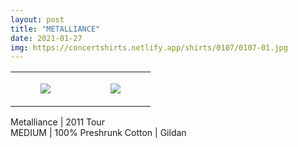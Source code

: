 ```yaml
---
layout: post
title: "METALLIANCE"
date: 2021-01-27
img: https://concertshirts.netlify.app/shirts/0107/0107-01.jpg
---
```




<table style="width:100%;"><tr><td style="vertical-align:top;">
      <figure class="tmblr-full" data-orig-height="2048" data-orig-width="1365" data-orig-src="https://concertshirts.netlify.app/shirts/0107/0107-01.jpg"><img src="https://64.media.tumblr.com/0d3ae02561ef239bb843a71ac3c032ef/f24f41b41fbdabbe-fe/s540x810/07e91833e2cf46f74f53ef92e00f73c9bee70b53.jpg" data-orig-height="2048" data-orig-width="1365" data-orig-src="https://concertshirts.netlify.app/shirts/0107/0107-01.jpg"/></figure></td>
    <td style="vertical-align:top;">
      <figure class="tmblr-full" data-orig-height="2048" data-orig-width="1365" data-orig-src="https://concertshirts.netlify.app/shirts/0107/0107-02.jpg"><img src="https://64.media.tumblr.com/4a940cc024d5715cf72ea152bccf0b95/f24f41b41fbdabbe-71/s540x810/ce00a22b10ae5fde8b55c0b653a055e3c30f7f30.jpg" data-orig-height="2048" data-orig-width="1365" data-orig-src="https://concertshirts.netlify.app/shirts/0107/0107-02.jpg"/></figure></td>
  </tr></table><p>
  Metalliance | 2011 Tour<br/>MEDIUM | 100% Preshrunk Cotton | Gildan
</p>
